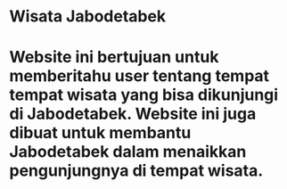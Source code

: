 # Wisata Jabodetabek
# Website ini bertujuan untuk memberitahu user tentang tempat tempat wisata yang bisa dikunjungi di Jabodetabek. Website ini juga dibuat untuk membantu Jabodetabek dalam menaikkan pengunjungnya di tempat wisata.
